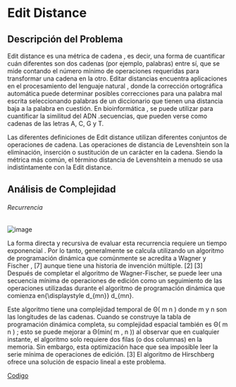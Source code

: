 # Edit Distance

## Descripción del Problema

Edit distance es una métrica de cadena , es decir, una forma de cuantificar cuán diferentes son dos cadenas (por ejemplo, palabras) entre sí, que se mide contando el número mínimo de operaciones requeridas para transformar una cadena en la otro. Editar distancias encuentra aplicaciones en el procesamiento del lenguaje natural , donde la corrección ortográfica automática puede determinar posibles correcciones para una palabra mal escrita seleccionando palabras de un diccionario que tienen una distancia baja a la palabra en cuestión. En bioinformática , se puede utilizar para cuantificar la similitud del ADN .secuencias, que pueden verse como cadenas de las letras A, C, G y T.

Las diferentes definiciones de Edit distance utilizan diferentes conjuntos de operaciones de cadena. Las operaciones de distancia de Levenshtein son la eliminación, inserción o sustitución de un carácter en la cadena. Siendo la métrica más común, el término distancia de Levenshtein a menudo se usa indistintamente con la Edit distance.

## Análisis de Complejidad
###### Recurrencia 

![image](https://user-images.githubusercontent.com/60924631/197425456-a67a9ae2-590f-4160-999d-8d4a9dfa59a2.png)


La forma directa y recursiva de evaluar esta recurrencia requiere un tiempo exponencial . Por lo tanto, generalmente se calcula utilizando un algoritmo de programación dinámica que comúnmente se acredita a Wagner y Fischer , [7] aunque tiene una historia de invención múltiple. [2] [3] Después de completar el algoritmo de Wagner-Fischer, se puede leer una secuencia mínima de operaciones de edición como un seguimiento de las operaciones utilizadas durante el algoritmo de programación dinámica que comienza en{\displaystyle d_{mn}} d_{mn}.

Este algoritmo tiene una complejidad temporal de Θ( m n ) donde m y n son las longitudes de las cadenas. Cuando se construye la tabla de programación dinámica completa, su complejidad espacial también es Θ( m n ) ; esto se puede mejorar a Θ(min( m , n )) al observar que en cualquier instante, el algoritmo solo requiere dos filas (o dos columnas) en la memoria. Sin embargo, esta optimización hace que sea imposible leer la serie mínima de operaciones de edición. [3] El algoritmo de Hirschberg ofrece una solución de espacio lineal a este problema.

[Codigo](https://github.com/iandeimpaler/Algoritmica2I/blob/main/Codigo%20Ejemplo/Edit%20Distance.cpp)



